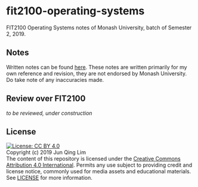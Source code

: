 # fit2100-operating-systems
FIT2100 Operating Systems notes of Monash University, batch of Semester 2, 2019. 

## Notes
Written notes can be found [here](/final-exam-notes.pdf). These notes are written primarily for my own reference and revision, they are not endorsed by Monash University. Do take note of any inaccuracies made. 

## Review over FIT2100
*to be reviewed, under construction*

## License
[![License: CC BY 4.0](https://licensebuttons.net/l/by/4.0/80x15.png)](https://creativecommons.org/licenses/by/4.0/)
<br>
Copyright (c) 2019 Jun Qing Lim
<br>
The content of this repository is licensed under the [Creative Commons Attribution 4.0 International](https://creativecommons.org/licenses/by/4.0/). Permits any use subject to providing credit and license notice, commonly used for media assets and educational materials. See [LICENSE](/LICENSE) for more information.
